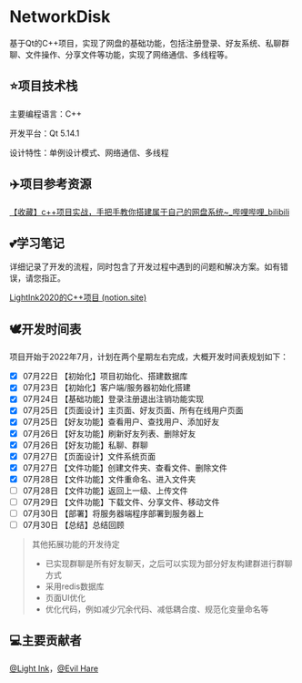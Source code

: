 # NetworkDisk
基于Qt的C++项目，实现了网盘的基础功能，包括注册登录、好友系统、私聊群聊、文件操作、分享文件等功能，实现了网络通信、多线程等。

## :star:项目技术栈

主要编程语言：C++

开发平台：Qt 5.14.1

设计特性：单例设计模式、网络通信、多线程

## :airplane:项目参考资源

[【收藏】c++项目实战，手把手教你搭建属于自己的网盘系统~\_哔哩哔哩\_bilibili](https://www.bilibili.com/video/BV1bR4y1774v?p=1&vd_source=9abbc05576cd3bb02674558403865122)

## :two_hearts:学习笔记

详细记录了开发的流程，同时包含了开发过程中遇到的问题和解决方案。如有错误，请您指正。

[LightInk2020的C++项目 (notion.site)](https://lightink2020.notion.site/lightink2020/C-26c2299de7a04180a1e04de71a356590)

## :dove:开发时间表

项目开始于2022年7月，计划在两个星期左右完成，大概开发时间表规划如下：

- [x] 07月22日    【初始化】项目初始化、搭建数据库
- [x] 07月23日    【初始化】客户端/服务器初始化搭建
- [x] 07月24日    【基础功能】登录注册退出注销功能实现
- [x] 07月25日    【页面设计】主页面、好友页面、所有在线用户页面
- [x] 07月25日    【好友功能】查看用户、查找用户、添加好友
- [x] 07月26日    【好友功能】刷新好友列表、删除好友
- [x] 07月26日    【好友功能】私聊、群聊
- [x] 07月27日    【页面设计】文件系统页面
- [x] 07月27日    【文件功能】创建文件夹、查看文件、删除文件
- [x] 07月28日    【文件功能】文件重命名、进入文件夹
- [ ] 07月28日    【文件功能】返回上一级、上传文件
- [ ] 07月29日    【文件功能】下载文件、分享文件、移动文件
- [ ] 07月30日    【部署】将服务器端程序部署到服务器上
- [ ] 07月30日    【总结】总结回顾

> 其他拓展功能的开发待定
>
> * 已实现群聊是所有好友聊天，之后可以实现为部分好友构建群进行群聊方式
> * 采用redis数据库
> * 页面UI优化
> * 优化代码，例如减少冗余代码、减低耦合度、规范化变量命名等

## :computer:主要贡献者

[@Light Ink](https://github.com/LightInk2020)，[@Evil Hare](https://github.com/eharecz)

